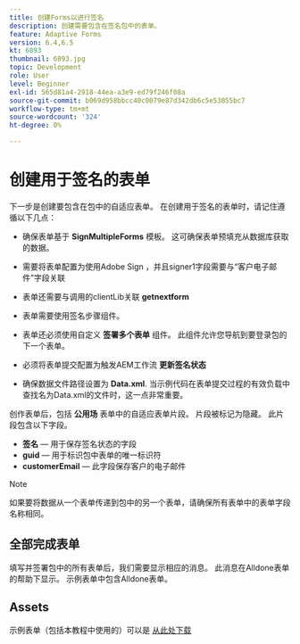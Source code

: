 ```yaml
---
title: 创建Forms以进行签名
description: 创建需要包含在签名包中的表单。
feature: Adaptive Forms
version: 6.4,6.5
kt: 6893
thumbnail: 6893.jpg
topic: Development
role: User
level: Beginner
exl-id: 565d81a4-2918-44ea-a3e9-ed79f246f08a
source-git-commit: b069d958bbcc40c0079e87d342db6c5e53055bc7
workflow-type: tm+mt
source-wordcount: '324'
ht-degree: 0%

---
```


# 创建用于签名的表单

下一步是创建要包含在包中的自适应表单。 在创建用于签名的表单时，请记住遵循以下几点：

* 确保表单基于 **SignMultipleForms** 模板。 这可确保表单预填充从数据库获取的数据。

* 需要将表单配置为使用Adobe Sign ，并且signer1字段需要与“客户电子邮件”字段关联
* 表单还需要与调用的clientLib关联 **getnextform**
* 表单需要使用签名步骤组件。
* 表单还必须使用自定义 **签署多个表单** 组件。 此组件允许您导航到要登录包的下一个表单。
* 必须将表单提交配置为触发AEM工作流 **更新签名状态**
* 确保数据文件路径设置为 **Data.xml**. 当示例代码在表单提交过程的有效负载中查找名为Data.xml的文件时，这一点非常重要。

创作表单后，包括 **公用场** 表单中的自适应表单片段。 片段被标记为隐藏。 此片段包含以下字段。

* **签名**  — 用于保存签名状态的字段
* **guid**  — 用于标识包中表单的唯一标识符
* **customerEmail**  — 此字段保存客户的电子邮件



>[!NOTE]
>如果要将数据从一个表单传递到包中的另一个表单，请确保所有表单中的表单字段名称相同。

## 全部完成表单

填写并签署包中的所有表单后，我们需要显示相应的消息。 此消息在Alldone表单的帮助下显示。 示例表单中包含Alldone表单。

## Assets

示例表单（包括本教程中使用的）可以是 [从此处下载](assets/forms-for-signing.zip)
